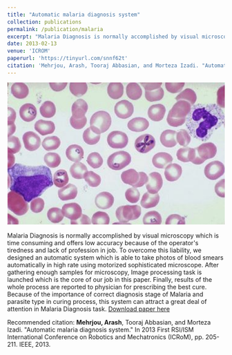 ```yaml
---
title: "Automatic malaria diagnosis system"
collection: publications
permalink: /publication/malaria
excerpt: "Malaria Diagnosis is normally accomplished by visual microscopy which is time consuming and offers low accuracy because of the operator\'s tiredness and lack of profession in job. To overcome this liability, we designed an automatic system which is able to take photos of blood smears automatically in high rate using motorized sophisticated microscope. After gathering enough samples for microscopy, Image processing task is launched which is the core of our job in this paper. Finally, results of the whole process are reported to physician for prescribing the best cure. Because of the importance of correct diagnosis stage of Malaria and parasite type in curing process, this system can attract a great deal of attention in Malaria Diagnosis task."
date: 2013-02-13
venue: 'ICROM'
paperurl: 'https://tinyurl.com/snnf62t'
citation: 'Mehrjou, Arash, Tooraj Abbasian, and Morteza Izadi. "Automatic malaria diagnosis system." In 2013 First RSI/ISM International Conference on Robotics and Mechatronics (ICRoM), pp. 205-211. IEEE, 2013'
---
```

![blood sample smear](images/publications/malaria/blood_sample.png "Logo Title Text 1")

Malaria Diagnosis is normally accomplished by visual microscopy which is time consuming and offers low accuracy because of the operator's tiredness and lack of profession in job. To overcome this liability, we designed an automatic system which is able to take photos of blood smears automatically in high rate using motorized sophisticated microscope. After gathering enough samples for microscopy, Image processing task is launched which is the core of our job in this paper. Finally, results of the whole process are reported to physician for prescribing the best cure. Because of the importance of correct diagnosis stage of Malaria and parasite type in curing process, this system can attract a great deal of attention in Malaria Diagnosis task.
[Download paper here](https://tinyurl.com/snnf62t)

Recommended citation: **Mehrjou, Arash**, Tooraj Abbasian, and Morteza Izadi. "Automatic malaria diagnosis system." In 2013 First RSI/ISM International Conference on Robotics and Mechatronics (ICRoM), pp. 205-211. IEEE, 2013.